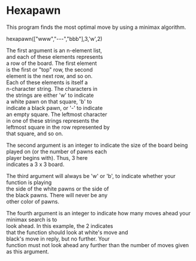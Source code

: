 # Hexapawn
This program finds the most optimal move by using a minimax algorithm.

hexapawn(["www","---","bbb"],3,'w',2)

  The first argument is an n-element list,  
  and each of these elements represents      
  a row of the board.  The first element    
  is the first or "top" row, the second     
  element is the next row, and so on.        
  Each of these elements is itself a         
  n-character string.  The characters in      
  the strings are either 'w' to indicate     
  a white pawn on that square, 'b' to         
  indicate a black pawn, or '-' to indicate   
  an empty square. The leftmost character     
  in one of these strings represents the    
  leftmost square in the row represented by  
  that square, and so on. 
  
  The second argument is an integer to 
  indicate the size of the board being       
  played on (or the number of pawns each     
  player begins with).  Thus, 3 here        
  indicates a 3 x 3 board.         

  The third argument will always be 'w' or 'b',
  to indicate whether your function is playing     
  the side of the white pawns or the side of       
  the black pawns.  There will never be any        
  other color of pawns. 
  
  The fourth argument is an integer to indicate
  how many moves ahead your minimax search is to      
  look ahead.  In this example, the 2 indicates  
  that the function should look at white's move and  
  black's move in reply, but no further.  Your  
  function must not look ahead any further than 
  the number of moves given as this argument.
                              
